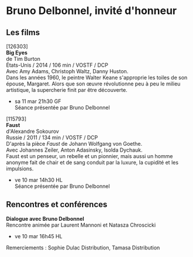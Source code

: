 # Bruno Delbonnel, invité d'honneur

## Les films

[126303]  
**Big Eyes**  
de Tim Burton  
États-Unis / 2014 / 106 min / VOSTF / DCP  
Avec Amy Adams, Christoph Waltz, Danny Huston.  
Dans les années 1960, le peintre Walter Keane s'approprie les toiles de son épouse, Margaret. Alors que son œuvre révolutionne peu à peu le milieu artistique, la supercherie finit par être découverte.

- sa 11 mar 21h30 GF  
Séance présentée par Bruno Delbonnel

[115793]  
**Faust**  
d'Alexandre Sokourov  
Russie / 2011 / 134 min / VOSTF / DCP  
D'après la pièce _Faust_ de Johann Wolfgang von Goethe.  
Avec Johannes Zeiler, Anton Adasinsky, Isolda Dychauk.  
Faust est un penseur, un rebelle et un pionnier, mais aussi un homme anonyme fait de chair et de sang conduit par la luxure, la cupidité et les impulsions.

- ve 10 mar 14h30 HL  
Séance présentée par Bruno Delbonnel

## Rencontres et conférences

**Dialogue avec Bruno Delbonnel**  
Rencontre animée par Laurent Mannoni et Natasza Chroscicki

- ve 10 mar 16h45 HL

Remerciements : Sophie Dulac Distribution, Tamasa Distribution